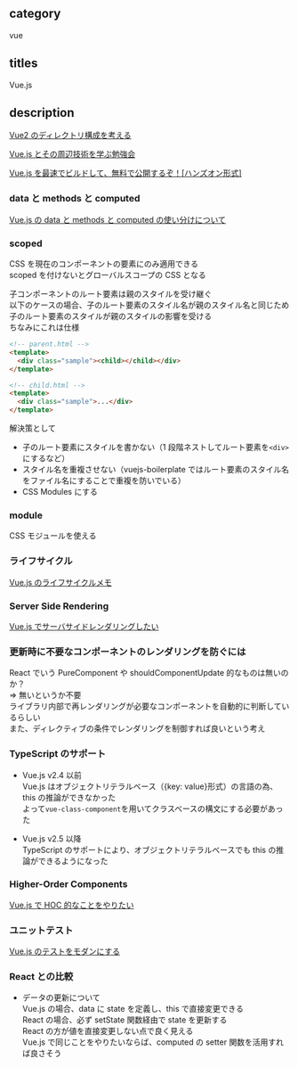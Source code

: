 ## category

vue

## titles

Vue.js

## description

<a href="https://qiita.com/kurosame/items/b3f5bee8ea73df025cb1" target="_blank">Vue2 のディレクトリ構成を考える</a>

<a href="https://qiita.com/kurosame/items/183a93bcc39d4c8c27d5" target="_blank">Vue.js とその周辺技術を学ぶ勉強会</a>

<a href="https://qiita.com/kurosame/items/1e8754fceeba9b9bfcd1" target="_blank">Vue.js を最速でビルドして、無料で公開するぞ！[ハンズオン形式]</a>

### data と methods と computed

<a href="https://kurosame-th.hatenadiary.com/entry/2019/03/28/153813" target="_blank">Vue.js の data と methods と computed の使い分けについて</a>

### scoped

CSS を現在のコンポーネントの要素にのみ適用できる  
scoped を付けないとグローバルスコープの CSS となる

子コンポーネントのルート要素は親のスタイルを受け継ぐ  
以下のケースの場合、子のルート要素のスタイル名が親のスタイル名と同じため  
子のルート要素のスタイルが親のスタイルの影響を受ける  
ちなみにこれは仕様

```html
<!-- parent.html -->
<template>
  <div class="sample"><child></child></div>
</template>
```

```html
<!-- child.html -->
<template>
  <div class="sample">...</div>
</template>
```

解決策として

- 子のルート要素にスタイルを書かない（1 段階ネストしてルート要素を`<div>`にするなど）
- スタイル名を重複させない（vuejs-boilerplate ではルート要素のスタイル名をファイル名にすることで重複を防いでいる）
- CSS Modules にする

### module

CSS モジュールを使える

### ライフサイクル

<a href="https://qiita.com/kurosame/items/6ab7622fe30c299a693e" target="_blank">Vue.js のライフサイクルメモ</a>

### Server Side Rendering

<a href="https://qiita.com/kurosame/items/9815a28820e5e63d1a55" target="_blank">Vue.js でサーバサイドレンダリングしたい</a>

### 更新時に不要なコンポーネントのレンダリングを防ぐには

React でいう PureComponent や shouldComponentUpdate 的なものは無いのか？  
⇒ 無いというか不要  
ライブラリ内部で再レンダリングが必要なコンポーネントを自動的に判断しているらしい  
また、ディレクティブの条件でレンダリングを制御すれば良いという考え

### TypeScript のサポート

- Vue.js v2.4 以前  
  Vue.js はオブジェクトリテラルベース（{key: value}形式）の言語の為、this の推論ができなかった  
  よって`vue-class-component`を用いてクラスベースの構文にする必要があった

- Vue.js v2.5 以降  
  TypeScript のサポートにより、オブジェクトリテラルベースでも this の推論ができるようになった

### Higher-Order Components

<a href="https://qiita.com/kurosame/items/ad02af3e15e608a1c724" target="_blank">Vue.js で HOC 的なことをやりたい</a>

### ユニットテスト

<a href="https://qiita.com/kurosame/items/8d82ef8d36c106c6e8bc" target="_blank">Vue.js のテストをモダンにする</a>

### React との比較

- データの更新について  
  Vue.js の場合、data に state を定義し、this で直接変更できる  
  React の場合、必ず setState 関数経由で state を更新する  
  React の方が値を直接変更しない点で良く見える  
  Vue.js で同じことをやりたいならば、computed の setter 関数を活用すれば良さそう
